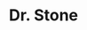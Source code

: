 ---
layout: lecteur.njk
tags : stone

title : Dr. Stone
episode : 03
saison : 1
iframe : https://dood.to/e/wslyw61cay45

cc :  VostFr
---